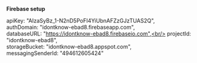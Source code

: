 <b>Firebase setup</b>

 apiKey: "AIzaSyBz_1-N2nD5PoFI4YiUbnAFZzGJzTUAS2Q",<br/>
 authDomain: "idontknow-ebad8.firebaseapp.com",<br/>
 databaseURL: "https://idontknow-ebad8.firebaseio.com",<br/>
 projectId: "idontknow-ebad8",<br/>
 storageBucket: "idontknow-ebad8.appspot.com",<br/>
 messagingSenderId: "494612605424"<br/>
 
 
